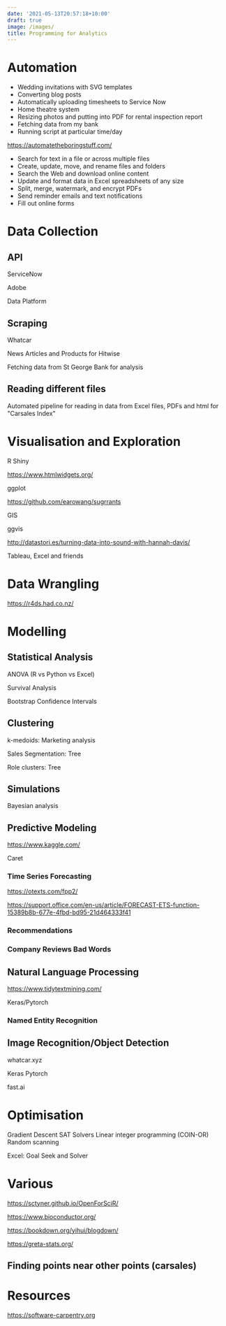 ```yaml
---
date: '2021-05-13T20:57:18+10:00'
draft: true
image: /images/
title: Programming for Analytics
---
```


# Automation

- Wedding invitations with SVG templates
- Converting blog posts
- Automatically uploading timesheets to Service Now
- Home theatre system
- Resizing photos and putting into PDF for rental inspection report
- Fetching data from my bank
- Running script at particular time/day


https://automatetheboringstuff.com/

- Search for text in a file or across multiple files
- Create, update, move, and rename files and folders
- Search the Web and download online content
- Update and format data in Excel spreadsheets of any size
- Split, merge, watermark, and encrypt PDFs
- Send reminder emails and text notifications
- Fill out online forms

# Data Collection

## API

ServiceNow

Adobe

Data Platform


## Scraping

Whatcar

News Articles and Products for Hitwise

Fetching data from St George Bank for analysis

## Reading different files

Automated pipeline for reading in data from Excel files, PDFs and html for "Carsales Index"


# Visualisation and Exploration

R Shiny

https://www.htmlwidgets.org/


ggplot

https://github.com/earowang/sugrrants

GIS

ggvis


http://datastori.es/turning-data-into-sound-with-hannah-davis/

Tableau, Excel and friends

# Data Wrangling
https://r4ds.had.co.nz/


# Modelling

## Statistical Analysis

ANOVA (R vs Python vs Excel)

Survival Analysis

Bootstrap Confidence Intervals

## Clustering
k-medoids: Marketing analysis

Sales Segmentation: Tree

Role clusters: Tree

## Simulations

Bayesian analysis

## Predictive Modeling
https://www.kaggle.com/

Caret

### Time Series Forecasting

https://otexts.com/fpp2/

https://support.office.com/en-us/article/FORECAST-ETS-function-15389b8b-677e-4fbd-bd95-21d464333f41




### Recommendations

### Company Reviews Bad Words

## Natural Language Processing

https://www.tidytextmining.com/

Keras/Pytorch

### Named Entity Recognition

## Image Recognition/Object Detection
whatcar.xyz

Keras
Pytorch

fast.ai

# Optimisation

Gradient Descent
SAT Solvers
Linear integer programming (COIN-OR)
Random scanning


Excel: Goal Seek and Solver



# Various


https://sctyner.github.io/OpenForSciR/

https://www.bioconductor.org/

https://bookdown.org/yihui/blogdown/


https://greta-stats.org/

## Finding points near other points (carsales)


# Resources
https://software-carpentry.org

